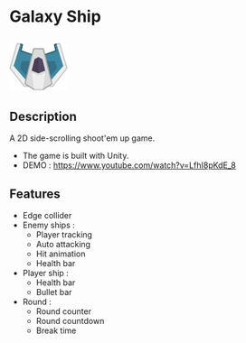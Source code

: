 Galaxy Ship
===
## ![IMAGE](https://github.com/h1586685/Galaxy-Ship/blob/main/Assets/texture/spaceship.png.png)

Description
---
A 2D side-scrolling shoot'em up game.
+ The game is built with Unity.
+ DEMO : https://www.youtube.com/watch?v=LfhI8pKdE_8

Features
---
+ Edge collider
+ Enemy ships :
  - Player tracking
  - Auto attacking
  - Hit animation
  - Health bar
+ Player ship : 
  - Health bar
  - Bullet bar
+ Round :
  - Round counter
  - Round countdown
  - Break time
